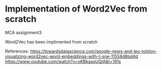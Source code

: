 # Implementation of Word2Vec from scratch
MCA assignment3

Word2Vec has been implimented from scratch

References:
https://towardsdatascience.com/google-news-and-leo-tolstoy-visualizing-word2vec-word-embeddings-with-t-sne-11558d8bd4d
https://www.youtube.com/watch?v=oKBkaxqUQlA&t=191s

